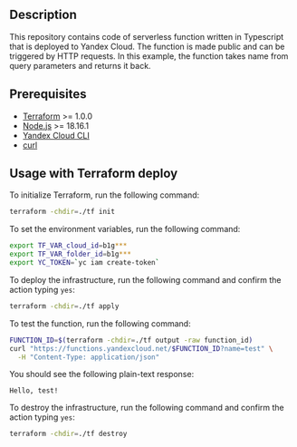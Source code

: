 ## Description

This repository contains code of serverless function written in Typescript that is deployed to Yandex Cloud.
The function is made public and can be triggered by HTTP requests. In this example, the function
takes name from query parameters and returns it back.

## Prerequisites

* [Terraform](https://www.terraform.io/downloads.html) >= 1.0.0
* [Node.js](https://nodejs.org/en/download/) >= 18.16.1
* [Yandex Cloud CLI](https://cloud.yandex.ru/docs/cli/quickstart)
* [curl](https://curl.se/download.html)

## Usage with Terraform deploy

To initialize Terraform, run the following command:

```bash
terraform -chdir=./tf init
```

To set the environment variables, run the following command:

```bash
export TF_VAR_cloud_id=b1g***
export TF_VAR_folder_id=b1g***
export YC_TOKEN=`yc iam create-token`
```

To deploy the infrastructure, run the following command and confirm the action typing `yes`:

```bash
terraform -chdir=./tf apply
```

To test the function, run the following command:

```bash
FUNCTION_ID=$(terraform -chdir=./tf output -raw function_id)
curl "https://functions.yandexcloud.net/$FUNCTION_ID?name=test" \
  -H "Content-Type: application/json"
```

You should see the following plain-text response:

```
Hello, test!
```

To destroy the infrastructure, run the following command and confirm the action typing `yes`:

```bash
terraform -chdir=./tf destroy
```